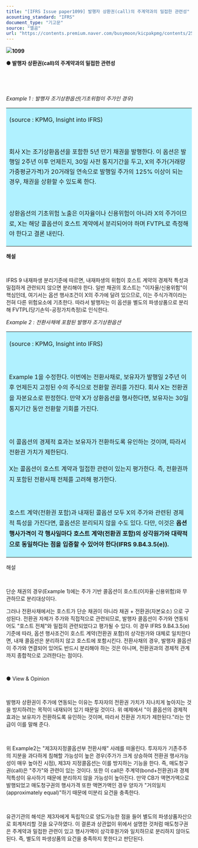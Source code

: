 ```yaml
---
title: "[IFRS Issue paper1099] 발행자 상환권(call)의 주계약과의 밀접한 관련성"
acounting_standard: "IFRS"
document_type: "기고문"
source: "엘곰"
url: "https://contents.premium.naver.com/busymoon/kicpakpmg/contents/250902102029728ky"
---
```

![](https://n2.news.naver.com/l.gif?type=content)**1099**

**● 발행자 상환권(call)의 주계약과의 밀접한 관련성**

**​**

**​**

*Example 1 : 발행자 조기상환옵션(기초위험이 주가인 경우)*

<table style=""><tbody><tr><td colspan="3" rowspan="1" style="width: 100.0%; height: 129.0px;  background-color: #b0f1ff;"><div><p style="line-height:1.7;"><span style="">(source : KPMG, Insight into IFRS)</span></p></div><div><p style="line-height:1.7;"><span style="">​</span></p></div><div><p style="line-height:1.7;"><span style="">회사 X는 조기상환옵션을 포함한 5년 만기 채권을 발행한다. 이 옵션은 발행일 2주년 이후 언제든지, 30일 사전 통지기간을 두고, X의 주가(거래량가중평균가격)가 20거래일 연속으로 발행일 주가의 125% 이상이 되는 경우, 채권을 상환할 수 있도록 한다.</span></p></div><div><p style="line-height:1.7;"><span style="">​</span></p></div><div><p style="line-height:1.7;"><span style="">상환옵션의 기초위험 노출은 이자율이나 신용위험이 아니라 X의 주가이므로, X는 해당 콜옵션이 호스트 계약에서 분리되어야 하며 FVTPL로 측정해야 한다고 결론 내린다.</span></p></div></td></tr></tbody></table>

**해설**

​

IFRS 9 내재파생 분리기준에 따르면, 내재파생의 위험이 호스트 계약의 경제적 특성과 밀접하게 관련되지 않으면 분리해야 한다. 일반 채권의 호스트는 "이자율/신용위험"이 핵심인데, 여기서는 옵션 행사조건이 X의 주가에 달려 있으므로, 이는 주식가격이라는 전혀 다른 위험요소에 기초한다. 따라서 발행자는 이 옵션을 별도의 파생상품으로 분리해 FVTPL(당기손익-공정가치측정)로 인식한다.

*Example 2 : 전환사채에 포함된 발행자 조기상환옵션*

<table style=""><tbody><tr><td colspan="3" rowspan="1" style="width: 100.0%; height: 129.0px;  background-color: #b0f1ff;"><div><p style="line-height:1.8;"><span style="">(source : KPMG, Insight into IFRS)</span></p></div><div><p style="line-height:1.8;"><span style="">​</span></p></div><div><p style="line-height:1.8;"><span style="">Example 1을 수정한다. 이번에는 전환사채로, 보유자가 발행일 2주년 이후 언제든지 고정된 수의 주식으로 전환할 권리를 가진다. 회사 X는 전환권을 자본요소로 판정한다. 만약 X가 상환옵션을 행사한다면, 보유자는 30일 통지기간 동안 전환할 기회를 가진다.</span></p></div><div><p style="line-height:1.8;"><span style="">​</span></p></div><div><p style="line-height:1.8;"><span style="">이 콜옵션의 경제적 효과는 보유자가 전환하도록 유인하는 것이며, 따라서 전환권 가치가 제한된다.</span></p></div><div><p style="line-height:1.8;"><span style="">X는 콜옵션이 호스트 계약과 밀접한 관련이 있는지 평가한다. 즉, 전환권까지 포함된 전환사채 전체를 고려해 평가한다.</span></p></div><div><p style="line-height:1.8;"><span style="">​</span></p></div><div><p style="line-height:1.8;"><span style="">호스트 계약(전환권 포함)과 내재된 콜옵션 모두 X의 주가와 관련된 경제적 특성을 가진다면, 콜옵션은 분리되지 않을 수도 있다. 다만, 이것은 </span><span style=""><b>옵션 행사가격이 각 행사일마다 호스트 계약(전환권 포함)의 상각원가와 대략적으로 동일하다는 점을 입증할 수 있어야 한다(IFRS 9.B4.3.5(e)).</b></span></p></div></td></tr></tbody></table>

해설

​

단순 채권의 경우(Example 1)에는 주가 기반 콜옵션이 호스트(이자율·신용위험)와 무관하므로 분리대상이다.

그러나 전환사채에서는 호스트가 단순 채권이 아니라 채권 + 전환권(자본요소) 으로 구성된다. 전환권 자체가 주가와 직접적으로 관련되므로, 발행자 콜옵션이 주가와 연동되어도 "호스트 전체"와 밀접히 관련되었다고 평가될 수 있다. 이 경우 IFRS 9.B4.3.5(e) 기준에 따라, 옵션 행사조건이 호스트 계약(전환권 포함)의 상각원가와 대체로 일치한다면, 내재 콜옵션은 분리하지 않고 호스트에 포함시킨다. 전환사채의 경우, 발행자 콜옵션이 주가와 연결되어 있어도 반드시 분리해야 하는 것은 아니며, 전환권과의 경제적 관계까지 종합적으로 고려한다는 점이다.

​

● View & Opinion

​

발행자 상환권이 주가에 연동되는 이유는 투자자의 전환권 가치가 지나치게 높아지는 것을 방지하려는 목적이 내재되어 있기 때문일 것이다. 위 예제에서 "이 콜옵션의 경제적 효과는 보유자가 전환하도록 유인하는 것이며, 따라서 전환권 가치가 제한된다."라는 언급이 이를 말해 준다.

​

위 Example2는 "제3자지정콜옵션부 전환사채" 사례를 떠올린다. 투자자가 기존주주의 지분을 과다하게 침해할 가능성이 높은 경우(주가가 크게 상승하여 전환권 행사가능성이 매우 높아진 시점), 제3자 지정콜옵션는 이를 방지하는 기능을 한다. 즉, 매도청구권(call)은 "주가"와 관련이 있는 것이다. 또한 이 call은 주계약(bond+전환권)과 경제적특성이 유사하기 때문에 분리하지 않을 가능성이 높아진다. 만약 CB가 액면가액으로 발행되었고 매도청구권의 행사가격 또한 액면가액인 경우 양자가 "거의일치(approximately equal)"하기 때문에 미분리 요건을 충족한다.

​

유관기관의 해석은 제3자에게 독립적으로 양도가능한 점을 들어 별도의 파생상품자산으로 회계처리할 것을 요구하였다. 이 결론과 상관없이 위에서 설명한 것처럼 매도청구권은 주계약과 밀접한 관련이 있고 행사가액이 상각후원가와 일치하므로 분리하지 않아도 된다. 즉, 별도의 파생상품의 요건을 충족하지 못한다고 판단된다.